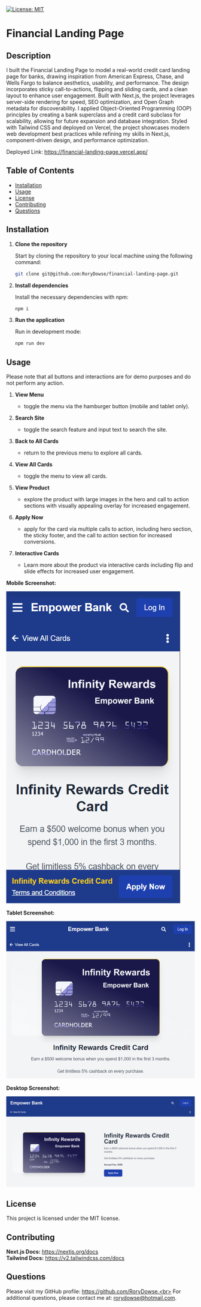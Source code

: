 
[![License: MIT](https://img.shields.io/badge/License-MIT-yellow.svg)](https://opensource.org/licenses/MIT)

# Financial Landing Page

## Description
I built the Financial Landing Page to model a real-world credit card landing page for banks, drawing inspiration from American Express, Chase, and Wells Fargo to balance aesthetics, usability, and performance. The design incorporates sticky call-to-actions, flipping and sliding cards, and a clean layout to enhance user engagement. Built with Next.js, the project leverages server-side rendering for speed, SEO optimization, and Open Graph metadata for discoverability. I applied Object-Oriented Programming (OOP) principles by creating a bank superclass and a credit card subclass for scalability, allowing for future expansion and database integration. Styled with Tailwind CSS and deployed on Vercel, the project showcases modern web development best practices while refining my skills in Next.js, component-driven design, and performance optimization.

Deployed Link: https://financial-landing-page.vercel.app/

## Table of Contents
- [Installation](#installation)
- [Usage](#usage)
- [License](#license)
- [Contributing](#contributing)
- [Questions](#questions)

## Installation
1. **Clone the repository**

   Start by cloning the repository to your local machine using the following command:

   ```bash
   git clone git@github.com:RoryDowse/financial-landing-page.git
   ```

2. **Install dependencies**

   Install the necessary dependencies with npm:

   ```bash
   npm i
   ```

3. **Run the application**

   Run in development mode:

   ```bash
   npm run dev
   ```

## Usage

Please note that all buttons and interactions are for demo purposes and do not perform any action.

1. **View Menu**

    - toggle the menu via the hamburger button (mobile and tablet only).


2. **Search Site**

    - toggle the search feature and input text to search the site.

3. **Back to All Cards**

    - return to the previous menu to explore all cards.

4. **View All Cards**

    - toggle the menu to view all cards.

5. **View Product**

    - explore the product with large images in the hero and call to action sections with visually appealing overlay for increased engagement.

6. **Apply Now**

    - apply for the card via multiple calls to action, including hero section, the sticky footer, and the call to action section for increased conversions.

7. **Interactive Cards**

    - Learn more about the product via interactive cards including flip and slide effects for increased user engagement.


**Mobile Screenshot:**

![Mobile Screenshot](public/images/mobile-screenshot.png)

**Tablet Screenshot:**

![Tablet Screenshot](public/images/tablet-screenshot.png)

**Desktop Screenshot:**

![Desktop Screenshot](public/images/desktop-screenshot.png)

## License
This project is licensed under the MIT license.

## Contributing
**Next.js Docs:** https://nextjs.org/docs<br>
**Tailwind Docs:** https://v2.tailwindcss.com/docs

## Questions
Please visit my GitHub profile: https://github.com/RoryDowse.<br>
For additional questions, please contact me at: rorydowse@hotmail.com.
